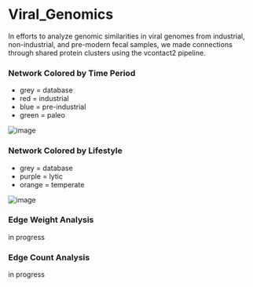 # Viral_Genomics
In efforts to analyze genomic similarities in viral genomes from industrial, non-industrial, and pre-modern fecal samples, we made connections through shared protein clusters using the vcontact2 pipeline. 

### Network Colored by Time Period
- grey = database
- red = industrial
- blue = pre-industrial
- green = paleo
  
![image](https://github.com/MLeitman03/Viral_Genomics/assets/128559284/ce27b25c-992a-4088-a8d0-14d181bb9eac)


### Network Colored by Lifestyle
- grey = database
- purple = lytic
- orange = temperate
  
![image](https://github.com/MLeitman03/Viral_Genomics/assets/128559284/ae453b7b-6373-4db1-84f6-09e395fbac01)


### Edge Weight Analysis
in progress

### Edge Count Analysis
in progress

